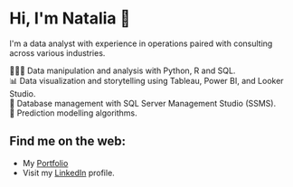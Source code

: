 # Hi, I'm Natalia 👋

I'm a data analyst with experience in operations paired with consulting across various industries.  

👩🏻‍💻 Data manipulation and analysis with Python, R and SQL.  
📊 Data visualization and storytelling using Tableau, Power BI, and Looker Studio.  
🧩 Database management with SQL Server Management Studio (SSMS).  
🔮 Prediction modelling algorithms.


## Find me on the web:
* My [Portfolio](https://nataliafajardochaves.github.io/portfolio/)
* Visit my [LinkedIn](https://www.linkedin.com/in/nataliafajardochaves/) profile.
